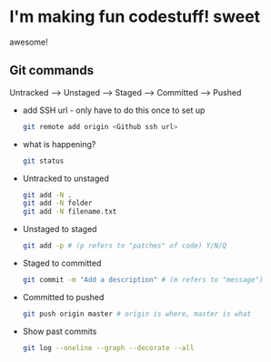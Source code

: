 # I'm making fun codestuff! sweet
awesome!


## Git commands
Untracked --> Unstaged --> Staged --> Committed --> Pushed

* add SSH url - only have to do this once to set up
    ```sh
    git remote add origin <Github ssh url>
    ```
* what is happening?
    ```sh
    git status
    ```
* Untracked to unstaged
    ```sh
    git add -N .
    git add -N folder
    git add -N filename.txt
    ```

* Unstaged to staged
    ```sh
    git add -p # (p refers to "patches" of code) Y/N/Q
    ```

* Staged to committed
    ```sh
    git commit -m "Add a description" # (m refers to "message")
    ```

* Committed to pushed
    ```sh
    git push origin master # origin is where, master is what
    ```

* Show past commits
    ```sh
    git log --oneline --graph --decorate --all
    ```
